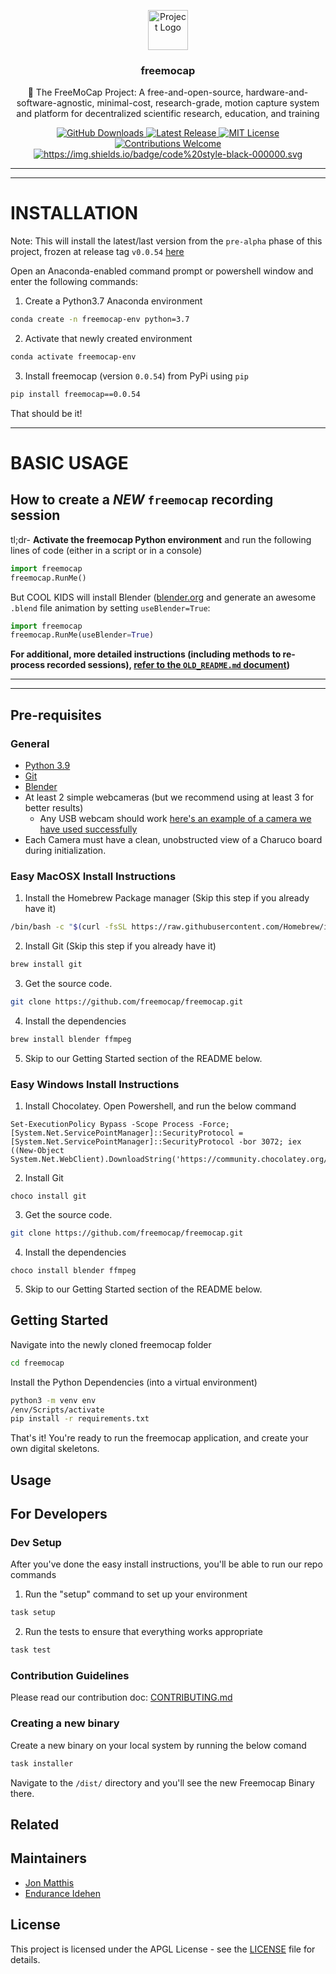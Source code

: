 <p align="center">
    <img src="https://raw.githubusercontent.com/freemocap/freemocap/main/assets/logo/freemocap-logo-black-border.svg" height="64" alt="Project Logo">
</p>
<h3 align="center">freemocap</h3>
<p align="center">📝 The FreeMoCap Project: A free-and-open-source, hardware-and-software-agnostic, minimal-cost, research-grade, motion capture system and platform for decentralized scientific research, education, and training</p>
<p align="center">
    <a href="https://github.com/freemocap/freemocap/releases">
        <img src="https://img.shields.io/github/downloads/freemocap/freemocap/total.svg" alt="GitHub Downloads">
    </a>
    <a href="https://github.com/freemocap/freemocap/releases/latest">
        <img src="https://img.shields.io/github/release/freemocap/freemocap.svg" alt="Latest Release">
    </a>
    <a href="https://github.com/freemocap/freemocap/blob/main/LICENSE">
        <img src="https://img.shields.io/badge/license-AGPL-blue.svg" alt="MIT License">
    </a>
    <a href="https://github.com/freemocap/freemocap/issues">
        <img src="https://img.shields.io/badge/contributions-welcome-ff69b4.svg" alt="Contributions Welcome">
    </a>
  <a href="https://github.com/psf/black">
    <img alt="https://img.shields.io/badge/code%20style-black-000000.svg" src="https://img.shields.io/badge/code%20style-black-000000.svg">
  </a>
</p>

___
---
# INSTALLATION

Note: This will install the latest/last version from the `pre-alpha` phase of this project, frozen at release tag `v0.0.54` [here](https://github.com/freemocap/freemocap/releases/tag/v0.0.54)

Open an Anaconda-enabled command prompt or powershell window and enter the following commands:

1) Create a Python3.7 Anaconda environment
```bash 
conda create -n freemocap-env python=3.7
``` 

2) Activate that newly created environment
```bash
conda activate freemocap-env
```
3) Install freemocap (version `0.0.54`)  from PyPi using `pip`
```bash
pip install freemocap==0.0.54
```
That should be it!
___
# BASIC USAGE

##  How to create a *NEW* `freemocap` recording session

tl;dr- **Activate the freemocap Python environment** and run the following lines of code (either in a script or in a console)

```python
import freemocap
freemocap.RunMe()
```

But COOL KIDS will install Blender ([blender.org](https://blender.org) and generate an awesome `.blend` file animation by setting `useBlender=True`: 

```python
import freemocap
freemocap.RunMe(useBlender=True)
```

**For additional, more detailed instructions (including methods to re-process recorded sessions), [refer to the `OLD_README.md` document](https://github.com/freemocap/freemocap/blob/main/OLD_README.md))**

___
___



## Pre-requisites

### General
- [Python 3.9](https://www.python.org/downloads/release/python-390/)
- [Git](https://www.atlassian.com/git/tutorials/install-git)
- [Blender](https://www.blender.org/download/)
- At least 2 simple webcameras (but we recommend using at least 3 for better results)
    - Any USB webcam should work [here's an example of a camera we have used successfully](https://www.amazon.com/Microphone-110-Degree-Widescreen-Streaming-Conferencing/dp/B084ZJFNKN)
- Each Camera must have a clean, unobstructed view of a Charuco board during initialization.


### Easy MacOSX Install Instructions
1. Install the Homebrew Package manager (Skip this step if you already have it)
```bash
/bin/bash -c "$(curl -fsSL https://raw.githubusercontent.com/Homebrew/install/HEAD/install.sh)"
```
2. Install Git (Skip this step if you already have it)
```bash
brew install git
```
3. Get the source code.
```bash
git clone https://github.com/freemocap/freemocap.git
```
4. Install the dependencies
```bash
brew install blender ffmpeg
```
5. Skip to our Getting Started section of the README below.

### Easy Windows Install Instructions
1. Install Chocolatey. Open Powershell, and run the below command
```commandline
Set-ExecutionPolicy Bypass -Scope Process -Force; [System.Net.ServicePointManager]::SecurityProtocol = [System.Net.ServicePointManager]::SecurityProtocol -bor 3072; iex ((New-Object System.Net.WebClient).DownloadString('https://community.chocolatey.org/install.ps1'))
```
2. Install Git
```commandline
choco install git
```
3. Get the source code.
```bash
git clone https://github.com/freemocap/freemocap.git
```
4. Install the dependencies
```commandline
choco install blender ffmpeg
```
5. Skip to our Getting Started section of the README below.

## Getting Started

Navigate into the newly cloned freemocap folder
```bash
cd freemocap
```

Install the Python Dependencies (into a virtual environment)
```bash
python3 -m venv env
/env/Scripts/activate
pip install -r requirements.txt
```

That's it! You're ready to run the freemocap application, and create your own digital skeletons.

## Usage

## For Developers

### Dev Setup

After you've done the easy install instructions, you'll be able to run our repo commands

1. Run the "setup" command to set up your environment
```bash
task setup
```
2. Run the tests to ensure that everything works appropriate
```bash
task test
```

### Contribution Guidelines

Please read our contribution doc: [CONTRIBUTING.md](CONTRIBUTING.md)

### Creating a new binary

Create a new binary on your local system by running the below comand
```bash
task installer
```

Navigate to the `/dist/` directory and you'll see the new Freemocap Binary there.

## Related

[//]: # (* [project-name]&#40;#&#41; - Project description)

## Maintainers

* [Jon Matthis](https://github.com/jonmatthis)
* [Endurance Idehen](https://github.com/endurance)

## License
This project is licensed under the APGL License - see the [LICENSE](LICENSE) file for details.
